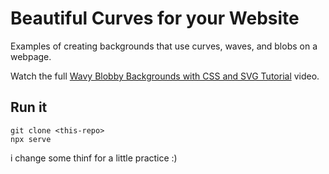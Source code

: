 # Beautiful Curves for your Website

Examples of creating backgrounds that use curves, waves, and blobs on a webpage. 

Watch the full [Wavy Blobby Backgrounds with CSS and SVG Tutorial](https://youtu.be/lPJVi797Uy0) video.

## Run it

```
git clone <this-repo>
npx serve
```
i change some thinf for a little practice :)

